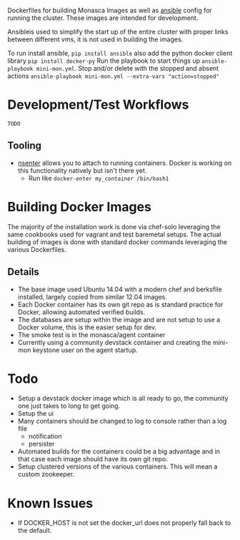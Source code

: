 Dockerfiles for building Monasca Images as well as [ansible](http://www.ansible.com) config for running the cluster.
These images are intended for development.

Ansibleis used to simplify the start up of the entire cluster with proper links between different vms, it is not used in building the images.

To run install ansible, `pip install ansible` also add the python docker client library `pip install docker-py`
Run the playbook to start things up `ansible-playbook mini-mon.yml`.
Stop and/or delete with the stopped and absent actions `ansible-playbook mini-mon.yml --extra-vars "action=stopped"`

# Development/Test Workflows
`TODO`

## Tooling
  - [nsenter](https://github.com/jpetazzo/nsenter) allows you to attach to running containers. Docker is working on this functionality natively but isn't there yet.
    - Run like `docker-enter my_container /bin/bash1`

# Building Docker Images
The majority of the installation work is done via chef-solo leveraging the same cookbooks used for vagrant and test baremetal setups.
The actual building of images is done with standard docker commands leveraging the various Dockerfiles.

## Details
- The base image used Ubuntu 14.04 with a modern chef and berksfile installed, largely copied from similar 12.04 images.
- Each Docker container has its own git repo as is standard practice for Docker, allowing automated verified builds.
- The databases are setup within the image and are not setup to use a Docker volume, this is the easier setup for dev.
- The smoke test is in the monasca/agent container
- Currently using a community devstack container and creating the mini-mon keystone user on the agent startup.

# Todo
- Setup a devstack docker image which is all ready to go, the community one just takes to long to get going.
- Setup the ui
- Many containers should be changed to log to console rather than a log file
  - notification
  - persister
- Automated builds for the containers could be a big advantage and in that case each image should have its own git repo.
- Setup clustered versions of the various containers. This will mean a custom zookeeper.

# Known Issues
- If DOCKER_HOST is not set the docker_url does not properly fall back to the default.
